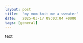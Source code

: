 ```yaml
---
layout: post
title:  "my mom knit me a sweater"
date:   2025-03-17 09:03:04 +0000
tags: [general] 
---
```

text
